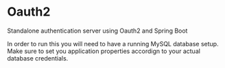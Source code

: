 # Oauth2
Standalone authentication server using Oauth2 and Spring Boot

In order to run this you will need to have a running MySQL database setup. 
Make sure to set you application properties accordign to your actual database credentials. 
